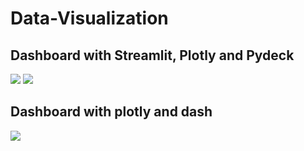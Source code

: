 # Data-Visualization
## Dashboard with Streamlit, Plotly and Pydeck
![](https://github.com/RoeChuck/Data-Visualization/blob/main/Streamlit_Project/Streamlit_demo1.gif)
![](https://github.com/RoeChuck/Data-Visualization/blob/main/Streamlit_Project/Streamlit_demo2.gif)
## Dashboard with plotly and dash
![](https://github.com/RoeChuck/Data-Visualization/blob/main/Dashboard_demo.gif)
